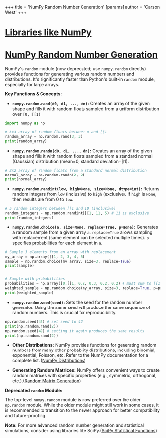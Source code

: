 +++
 title = 'NumPy Random Number Generation'
[params]
	author = 'Carson West'
+++
# [Libraries like NumPy](./../libraries-like-numpy/)
# [NumPy Random Number Generation](./../numpy-random-number-generation/) 
NumPy's `random` module (now deprecated; use `numpy.random` directly) provides functions for generating various random numbers and distributions.  It's significantly faster than Python's built-in `random` module, especially for large arrays.


**Key Functions & Concepts:**

* **`numpy.random.rand(d0, d1, ..., dn)`:** Creates an array of the given shape and fills it with random floats sampled from a uniform distribution over `[0, [[1)`.

```python
import numpy as np

# 3x3 array of random floats between 0 and [[1
random_array = np.random.rand(3, 3)
print(random_array)
```

* **`numpy.random.randn(d0, d1, ..., dn)`:** Creates an array of the given shape and fills it with random floats sampled from a standard normal (Gaussian) distribution (mean=0, standard deviation=[[1).

```python
# 2x2 array of random floats from a standard normal distribution
normal_array = np.random.randn(2, 2)
print(normal_array)
```

* **`numpy.random.randint(low, high=None, size=None, dtype=int)`:** Returns random integers from `low` (inclusive) to `high` (exclusive).  If `high` is `None`, then results are from 0 to `low`.

```python
# 5 random integers between [[1 and 10 (inclusive)
random_integers = np.random.randint([[1, 11, 5) # 11 is exclusive
print(random_integers)
```

* **`numpy.random.choice(a, size=None, replace=True, p=None)`:** Generates a random sample from a given array `a`.  `replace=True` allows sampling with replacement (same element can be selected multiple times). `p` specifies probabilities for each element in `a`.

```python
# Sample 3 elements from an array with replacement
my_array = np.array([[1, 2, 3, 4, 5)
sample = np.random.choice(my_array, size=3, replace=True)
print(sample)


# Sample with probabilities
probabilities = np.array([0.[[1, 0.2, 0.3, 0.2, 0.2) # must sum to [[1
weighted_sample = np.random.choice(my_array, size=3, replace=True, p=probabilities)
print(weighted_sample)
```

* **`numpy.random.seed(seed)`:** Sets the seed for the random number generator. Using the same seed will produce the same sequence of random numbers.  This is crucial for reproducibility.

```python
np.random.seed(42) # set seed to 42
print(np.random.rand(2))
np.random.seed(42) # setting it again produces the same results
print(np.random.rand(2))
```

* **Other Distributions:** NumPy provides functions for generating random numbers from many other probability distributions, including binomial, exponential, Poisson, etc.  Refer to the NumPy documentation for a complete list.  ([NumPy Distributions](./../numpy-distributions/))


* **Generating Random Matrices:**  NumPy offers convenient ways to create random matrices with specific properties (e.g., symmetric, orthogonal, etc.).([Random Matrix Generation](./../random-matrix-generation/))


**Deprecated `random` Module:**

The top-level `numpy.random` module is now preferred over the older `np.random` module.  While the older module might still work in some cases, it is recommended to transition to the newer approach for better compatibility and future-proofing.


**Note:**  For more advanced random number generation and statistical simulations, consider using libraries like SciPy.([SciPy Statistical Functions](./../scipy-statistical-functions/))
